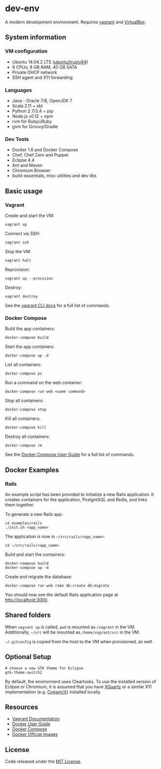 # dev-env

A  modern development environment. Requires [vagrant](http://www.vagrantup.com/downloads.html) and [VirtualBox](https://www.virtualbox.org/wiki/Downloads).

## System information

### VM configuration

  * Ubuntu 14.04.2 LTS ([ubuntu/trusty64](https://atlas.hashicorp.com/ubuntu/boxes/trusty64))
  * 8 CPUs; 8 GB RAM; 40 GB SATA
  * Private DHCP network
  * SSH agent and X11 forwarding

### Languages

  * Java - Oracle 7/8, OpenJDK 7
  * Scala 2.11 + sbt
  * Python 2.7/3.4 + pip
  * Node.js v0.12 + npm
  * rvm for Ruby/JRuby
  * gvm for Groovy/Gradle

### Dev Tools

  * Docker 1.6 and Docker Compose
  * Chef, Chef Zero and Puppet
  * Eclipse 4.4
  * Ant and Maven
  * Chromium Browser
  * build-essentials, misc utilities and dev libs

## Basic usage

### Vagrant

Create and start the VM:

    vagrant up

Connect via SSH:

    vagrant ssh

Stop the VM:

    vagrant halt

Reprovision:

    vagrant up --provision

Destroy:

    vagrant destroy

See the [vagrant CLI docs](https://docs.vagrantup.com/v2/cli/index.html) for a full list of commands.

### Docker Compose

Build the app containers:

    docker-compose build

Start the app containers:

    docker-compose up -d

List all containers:

    docker-compose ps

Run a command on the web container:

    docker-compose run web <some command>

Stop all containers:

    docker-compose stop

Kill all containers:

    docker-compose kill

Destroy all containers:

    docker-compose rm

See the [Docker Compose User Guide](https://docs.docker.com/compose/) for a full list of commands.

## Docker Examples

### Rails

An example script has been provided to initialize a new Rails application. It creates containers for the application, PostgreSQL and Redis, and links them together.

To generate a new Rails app:

    cd examples/rails
    ./init.sh <app_name>

The application is now in `~/src/rails/<app_name>`:

    cd ~/src/rails/<app_name>

Build and start the containers:

    docker-compose build
    docker-compose up -d

Create and migrate the database:

    docker-compose run web rake db:create db:migrate

You should now see the default Rails application page at [http://localhost:3000](http://localhost:3000).

## Shared folders

When `vagrant up` is called, `pwd` is mounted as `/vagrant` in the VM. Additionally, `~/src` will be mounted as `/home/vagrant/src` in the VM.

`~/.gitconfig` is copied from the host to the VM when provisioned, as well.

## Optional Setup

    # choose a new GTK theme for Eclipse
    gtk-theme-switch2

By default, the environment uses Clearlooks. To use the installed version of Eclipse or Chromium, it is assumed that you have [XQuartz](http://xquartz.macosforge.org/landing/) or a similar X11 implementation (e.g. [Cygwin/X](http://en.wikipedia.org/wiki/Cygwin/X)) installed locally.

## Resources

  * [Vagrant Documentation](https://docs.vagrantup.com/v2/)
  * [Docker User Guide](https://docs.docker.com/userguide/)
  * [Docker Compose](https://docs.docker.com/compose/)
  * [Docker Official Images](https://github.com/docker-library/official-images)

## License

Code released under the [MIT License](LICENSE).